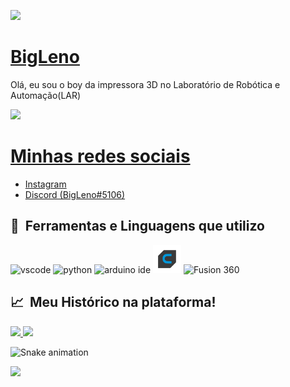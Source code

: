 
<p align="left">
  <img src="https://capsule-render.vercel.app/api?type=waving&color=gradient&height=100&section=header"/>
</p>


<h1 align="left">
    <a href="https://github.com/BigLeno">BigLeno</a>

</h1>
<p align="left"> Olá, eu sou o boy da impressora 3D no Laboratório de Robótica e Automação(LAR) </p>
 

![](https://img.shields.io/badge/UFRN-C&T-informational?style=flat&logo=<LOGO_NAME>&logoColor=white&color=2bbc8a) 

<h1 align="left">
    <a href="https://github.com/BigLeno">Minhas redes sociais</a>

</h1>
<p align="left">  </p>

- [Instagram](https://www.instagram.com/rutileno_gabriel/)
- [Discord (BigLeno#5106)]()


<h2> 🚀 &nbsp;Ferramentas e Linguagens que utilizo</h2>
<p align="left">
<img src="https://cdn.jsdelivr.net/gh/devicons/devicon/icons/vscode/vscode-original.svg" alt="vscode" width="45" height="45"/>
<img src="https://cdn.jsdelivr.net/gh/devicons/devicon/icons/python/python-original.svg" alt="python" width="45" height="45" />
<img src= "https://cdn.jsdelivr.net/gh/devicons/devicon/icons/arduino/arduino-original.svg" alt="arduino ide" width="45" height="45" />
<img src= "./assets/cura.png" alt="cura" width="45" height="45" />
<img src= "https://play-lh.googleusercontent.com/WVl18ugl3adNd8rjRQUJwnmt5VeiSf-7GSv7Fae8vbKywECFwsYXbD43buTZCmAR11ht" alt="Fusion 360" width="45" height="45" />

</p>        
          

<h2> 📈 &nbsp;Meu Histórico na plataforma!</h2>
<a href="https://github.com/BigLeno">
  <img height="180em" src="https://github-readme-stats.vercel.app/api?username=BigLeno&theme=noctis_minimus&show_icons=true" />
  <img height="180em" src="https://github-readme-stats.vercel.app/api/top-langs/?username=BigLeno&theme=noctis_minimus&layout=compact" />
</a>


![Snake animation](https://github.com/thepiyushmalhotra/thepiyushmalhotra/blob/output/github-contribution-grid-snake.svg)
  
<p align="left">
  <img src="https://capsule-render.vercel.app/api?type=waving&color=gradient&height=100&section=footer"/>
</p>
